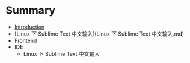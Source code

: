 # Summary

* [Introduction](README.md)
* [Linux 下 Sublime Text 中文输入](Linux 下 Sublime Text 中文输入.md)
* Frontend
* IDE
   * Linux 下 Sublime Text 中文输入

